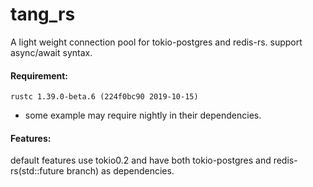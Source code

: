 # tang_rs
A light weight connection pool for tokio-postgres and redis-rs. support async/await syntax.

#### Requirement:
`rustc 1.39.0-beta.6 (224f0bc90 2019-10-15)`<br>
* some example may require nightly in their dependencies.

#### Features:
default features use tokio0.2 and have both tokio-postgres and redis-rs(std::future branch) as dependencies.
